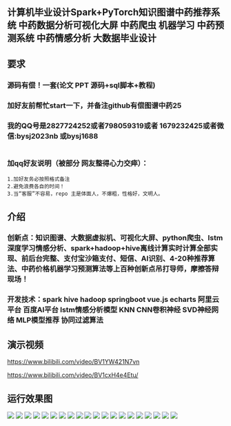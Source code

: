 ## 计算机毕业设计Spark+PyTorch知识图谱中药推荐系统 中药数据分析可视化大屏 中药爬虫 机器学习 中药预测系统 中药情感分析 大数据毕业设计

## 要求
### 源码有偿！一套(论文 PPT 源码+sql脚本+教程)

### 
### 加好友前帮忙start一下，并备注github有偿图谱中药25
### 我的QQ号是2827724252或者798059319或者 1679232425或者微信:bysj2023nb 或bysj1688

# 

### 加qq好友说明（被部分 网友整得心力交瘁）：
    1.加好友务必按照格式备注
    2.避免浪费各自的时间！
    3.当“客服”不容易，repo 主是体面人，不爆粗，性格好，文明人。
	
	
## 介绍
### 创新点：知识图谱、大数据虚拟机、可视化大屏、python爬虫、lstm深度学习情感分析、spark+hadoop+hive离线计算实时计算全部实现、前后台完整、支付宝沙箱支付、短信、AI识别、4-20种推荐算法、中药价格机器学习预测算法等上百种创新点吊打导师，摩擦答辩现场！
### 开发技术：spark hive hadoop springboot vue.js echarts 阿里云平台 百度AI平台 lstm情感分析模型 KNN CNN卷积神经 SVD神经网络 MLP模型推荐 协同过滤算法


## 演示视频
https://www.bilibili.com/video/BV1YW421N7vn

https://www.bilibili.com/video/BV1cxH4e4Etu/




## 运行效果图
![](1.png)
![](2.png)
![](3.png)
![](4.png)
![](5.png)
![](6.png)
![](7.png)
![](8.png)
![](9.png)
![](10.png)
![](11.png)
![](12.png)
![](13.png)
![](14.png)
![](15.png)
![](16.png)
![](17.png)
![](18.png)
![](19.png)
![](20.png)


